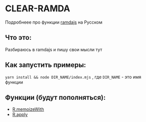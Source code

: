 # CLEAR-RAMDA

Подробнеее про функции [ramdajs](https://ramdajs.com/) на Русском

## Что это:

Разбираюсь в ramdajs и пишу свои мысли тут

## Как запустить примеры:

`yarn install && node DIR_NAME/index.mjs`
, где `DIR_NAME` - это имя функции

## Функции (будут пополняться):

- [R.memoizeWith](https://github.com/gthrm/clear-ramda/tree/main/memoizeWith)
- [R.apply](https://github.com/gthrm/clear-ramda/blob/main/apply/index.mjs)
